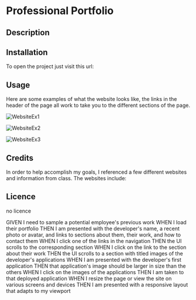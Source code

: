 # Professional Portfolio

## Description

## Installation

To open the project just visit this url: 

## Usage

Here are some examples of what the website looks like, the links in the header of the page
all work to take you to the different sections of the page. 


![WebsiteEx1](./assets/images/ref1.png)

![WebsiteEx2](./assets/images/ref2.png)

![WebsiteEx3](./assets/images/ref3.png)

## Credits

In order to help accomplish my goals, I referenced a few different websites and information from class.
The websites include:


## Licence

no licence

GIVEN I need to sample a potential employee's previous work
WHEN I load their portfolio
THEN I am presented with the developer's name, a recent photo or avatar, and links to sections about them, their work, and how to contact them
WHEN I click one of the links in the navigation
THEN the UI scrolls to the corresponding section
WHEN I click on the link to the section about their work
THEN the UI scrolls to a section with titled images of the developer's applications
WHEN I am presented with the developer's first application
THEN that application's image should be larger in size than the others
WHEN I click on the images of the applications
THEN I am taken to that deployed application
WHEN I resize the page or view the site on various screens and devices
THEN I am presented with a responsive layout that adapts to my viewport